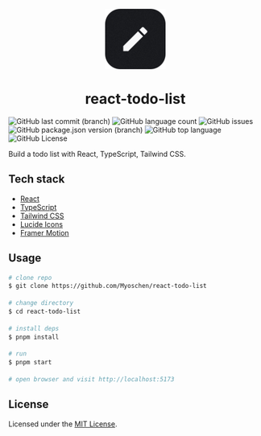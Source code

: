<p align='center'>
  <img src='./logo.png' alt='React Todo List' width='120' />
</p>

<h1 align='center'>react-todo-list</h1>

![GitHub last commit (branch)](https://img.shields.io/github/last-commit/Myoschen/react-todo-list/main?style=flat-square&labelColor=%23222222&color=%23111111)
![GitHub language count](https://img.shields.io/github/languages/count/Myoschen/react-todo-list?style=flat-square&labelColor=%23222222&color=%23111111)
![GitHub issues](https://img.shields.io/github/issues/Myoschen/react-todo-list?style=flat-square&labelColor=%23222222&color=%23111111)
![GitHub package.json version (branch)](https://img.shields.io/github/package-json/v/Myoschen/react-todo-list/main?style=flat-square&label=version&labelColor=%23222222&color=%23111111)
![GitHub top language](https://img.shields.io/github/languages/top/Myoschen/react-todo-list?style=flat-square&labelColor=%23222222&color=%23111111)
![GitHub License](https://img.shields.io/github/license/Myoschen/react-todo-list?style=flat-square&labelColor=%23222222&color=%23111111)

Build a todo list with React, TypeScript, Tailwind CSS.

## Tech stack

- [React](https://react.dev/)
- [TypeScript](https://www.typescriptlang.org/)
- [Tailwind CSS](https://tailwindcss.com/)
- [Lucide Icons](https://lucide.dev/)
- [Framer Motion](https://www.framer.com/motion/)

## Usage

```bash
# clone repo
$ git clone https://github.com/Myoschen/react-todo-list

# change directory
$ cd react-todo-list

# install deps
$ pnpm install

# run
$ pnpm start

# open browser and visit http://localhost:5173
```

## License

Licensed under the [MIT License](./LICENSE).
